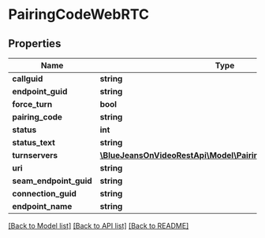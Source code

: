 # PairingCodeWebRTC

## Properties
Name | Type | Description | Notes
------------ | ------------- | ------------- | -------------
**callguid** | **string** |  | [optional] 
**endpoint_guid** | **string** |  | [optional] 
**force_turn** | **bool** |  | [optional] 
**pairing_code** | **string** |  | [optional] 
**status** | **int** |  | [optional] 
**status_text** | **string** |  | [optional] 
**turnservers** | [**\BlueJeansOnVideoRestApi\Model\PairingCodeSIPTurnservers[]**](PairingCodeSIPTurnservers.md) |  | [optional] 
**uri** | **string** |  | [optional] 
**seam_endpoint_guid** | **string** |  | [optional] 
**connection_guid** | **string** |  | [optional] 
**endpoint_name** | **string** |  | [optional] 

[[Back to Model list]](../README.md#documentation-for-models) [[Back to API list]](../README.md#documentation-for-api-endpoints) [[Back to README]](../README.md)


